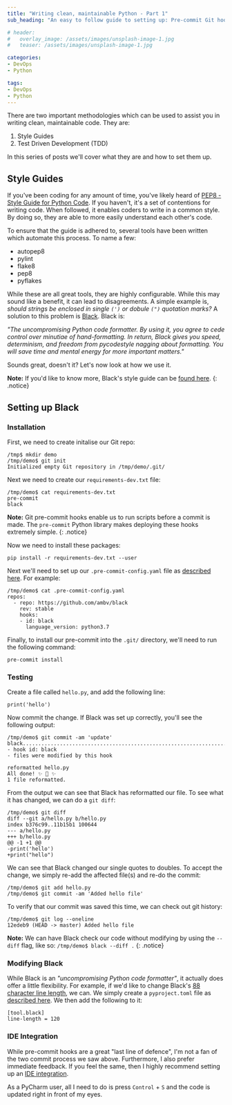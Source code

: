 ```yaml
---
title: "Writing clean, maintainable Python - Part 1"
sub_heading: "An easy to follow guide to setting up: Pre-commit Git hooks, Black, PyTest, Coverage & GitHub Actions"

# header:
#   overlay_image: /assets/images/unsplash-image-1.jpg
#   teaser: /assets/images/unsplash-image-1.jpg

categories:
- DevOps
- Python

tags:
- DevOps
- Python
---
```


There are two important methodologies which can be used to assist you in writing clean, maintainable code. They are:
1. Style Guides
2. Test Driven Development (TDD)

In this series of posts we'll cover what they are and how to set them up.

## Style Guides

If you've been coding for any amount of time, you've likely heard of [PEP8 - Style Guide for Python Code](https://www.python.org/dev/peps/pep-0008/). If you haven't, it's a set of contentions for writing code. When followed, it enables coders to write in a common style. By doing so, they are able to more easily understand each other's code.

To ensure that the guide is adhered to, several tools have been written which automate this process. To name a few:
* autopep8
* pylint
* flake8
* pep8
* pyflakes

While these are all great tools, they are highly configurable. While this may sound like a benefit, it can lead to disagreements. A simple example is, _should strings be enclosed in single `(')` or dobule `(")` quotation marks?_ A solution to this problem is [Black](https://github.com/psf/black). Black is:

_"The uncompromising Python code formatter. By using it, you agree to cede control over minutiae of hand-formatting. In return, Black gives you speed, determinism, and freedom from pycodestyle nagging about formatting. You will save time and mental energy for more important matters."_
 
Sounds great, doesn't it? Let's now look at how we use it.

**Note:** If you'd like to know more, Black's style guide can be [found here](https://black.readthedocs.io/en/stable/the_black_code_style.html). 
{: .notice}

## Setting up Black
### Installation

First, we need to create initalise our Git repo:

```
/tmp$ mkdir demo
/tmp/demo$ git init
Initialized empty Git repository in /tmp/demo/.git/
```

Next we need to create our `requirements-dev.txt` file:

```
/tmp/demo$ cat requirements-dev.txt
pre-commit
black
```

**Note:** Git pre-commit hooks enable us to run scripts before a commit is made. The `pre-commit` Python library makes deploying these hooks extremely simple.
{: .notice}

Now we need to install these packages:

```
pip install -r requirements-dev.txt --user
```

Next we'll need to set up our `.pre-commit-config.yaml` file as [described here](https://pre-commit.com/#quick-start). For example:

```
/tmp/demo$ cat .pre-commit-config.yaml 
repos:
  - repo: https://github.com/ambv/black
    rev: stable
    hooks:
    - id: black
      language_version: python3.7
```

Finally, to install our pre-commit into the `.git/` directory, we'll need to run the following command:

```
pre-commit install
```

### Testing

Create a file called `hello.py`, and add the following line:

```
print('hello')
```

Now commit the change. If Black was set up correctly, you'll see the following output:

```
/tmp/demo$ git commit -am 'update'
black....................................................................Failed
- hook id: black
- files were modified by this hook

reformatted hello.py
All done! ✨ 🍰 ✨
1 file reformatted.
```

From the output we can see that Black has reformatted our file. To see what it has changed, we can do a `git diff`:

```
/tmp/demo$ git diff
diff --git a/hello.py b/hello.py
index b376c99..11b15b1 100644
--- a/hello.py
+++ b/hello.py
@@ -1 +1 @@
-print('hello')
+print("hello")
```

We can see that Black changed our single quotes to doubles. To accept the change, we simply re-add the affected file(s) and re-do the commit:

```
/tmp/demo$ git add hello.py
/tmp/demo$ git commit -am 'Added hello file'
```

To verify that our commit was saved this time, we can check out git history:

```
/tmp/demo$ git log --oneline
12edeb9 (HEAD -> master) Added hello file
```

**Note:** We can have Black check our code without modifying by using the `--diff` flag, like so: `/tmp/demo$ black --diff .`
{: .notice}

### Modifying Black

While Black is an _"uncompromising Python code formatter"_, it actually does offer a little flexibility. For example, if we'd like to change Black's [88 character line length](https://black.readthedocs.io/en/stable/the_black_code_style.html#line-length), we can. We simply create a `pyproject.toml` file as [described here](https://black.readthedocs.io/en/stable/pyproject_toml.html). We then add the following to it:

```
[tool.black]
line-length = 120
```

### IDE Integration

While pre-commit hooks are a great "last line of defence", I'm not a fan of the two commit process we saw above. Furthermore, I also prefer immediate feedback. If you feel the same, then I highly recommend setting up an [IDE integration](https://black.readthedocs.io/en/stable/editor_integration.html).

As a PyCharm user, all I need to do is press `Control` + `S` and the code is updated right in front of my eyes.